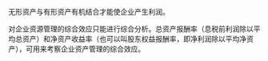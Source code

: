 无形资产与有形资产有机结合才能使企业产生利润。

对企业资源管理的综合效应只能进行综合分析。总资产报酬率（息税前利润除以平均总资产）和净资产收益率（也可以叫股东权益报酬率，即净利润除以平均净资产），可用来考察企业资产管理的综合效应。
